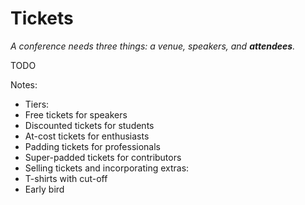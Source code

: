 # Tickets

_A conference needs three things: a venue, speakers, and **attendees**._

TODO

Notes: 

* Tiers: 
 * Free tickets for speakers
 * Discounted tickets for students
 * At-cost tickets for enthusiasts
 * Padding tickets for professionals
 * Super-padded tickets for contributors
* Selling tickets and incorporating extras:
 * T-shirts with cut-off
 * Early bird